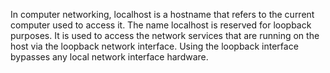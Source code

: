 In computer networking, localhost is a hostname that refers to the current computer used to access it.
The name localhost is reserved for loopback purposes.
It is used to access the network services that are running on the host via the loopback network interface.
Using the loopback interface bypasses any local network interface hardware.
